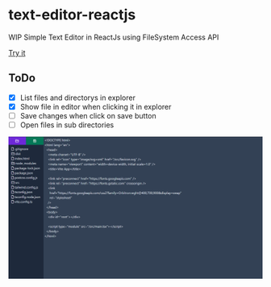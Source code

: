 # text-editor-reactjs
WIP Simple Text Editor in ReactJs using FileSystem Access API

<a target="_blank" href="https://dougkusanagi.github.io/text-editor-reactjs/">Try it</a>

<h2>ToDo</h2>

- [x] List files and directorys in explorer
- [x] Show file in editor when clicking it in explorer
- [ ] Save changes when click on save button
- [ ] Open files in sub directories

<img src="https://github.com/dougkusanagi/text-editor-reactjs/blob/main/screenshot.png?raw=true" />
